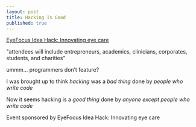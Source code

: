 ```yaml
---
layout: post
title: Hacking Is Good
published: true
---
```



[EyeFocus Idea Hack: Innovating eye care](http://www.meetup.com/UK-Hackathons-and-Jams/events/226147891/)

"attendees will include entrepreneurs, academics, clinicians, corporates, students, and charities"

ummm… programmers don’t feature?

I was brought up to think _hacking_ was a _bad thing_ done by _people who write code_

Now it seems hacking is a _good thing_ done by _anyone except people who write code_

Event sponsored by EyeFocus Idea Hack: Innovating eye care

